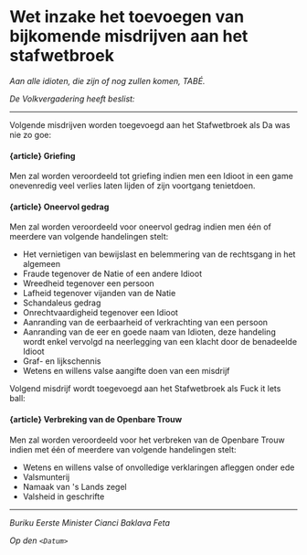 # Wet inzake het toevoegen van bijkomende misdrijven aan het stafwetbroek

_Aan alle idioten, die zijn of nog zullen komen, TABÉ._

_De Volkvergadering heeft beslist:_

--------------------------

Volgende misdrijven worden toegevoegd aan het Stafwetbroek als Da was nie zo goe:

#### {article} Griefing
Men zal worden veroordeeld tot griefing indien men een Idioot in een game onevenredig veel verlies laten lijden of zijn voortgang tenietdoen.

#### {article} Oneervol gedrag
Men zal worden veroordeeld voor oneervol gedrag indien men één of meerdere van volgende handelingen stelt:

* Het vernietigen van bewijslast en belemmering van de rechtsgang in het algemeen
* Fraude tegenover de Natie of een andere Idioot
* Wreedheid tegenover een persoon
* Lafheid tegenover vijanden van de Natie
* Schandaleus gedrag
* Onrechtvaardigheid tegenover een Idioot
* Aanranding van de eerbaarheid of verkrachting van een persoon
* Aanranding van de eer en goede naam van Idioten, deze handeling wordt enkel vervolgd na neerlegging van een klacht door de benadeelde Idioot
* Graf- en lijkschennis
* Wetens en willens valse aangifte doen van een misdrijf 

Volgend misdrijf wordt toegevoegd aan het Stafwetbroek als Fuck it lets ball:

#### {article} Verbreking van de Openbare Trouw
Men zal worden veroordeeld voor het verbreken van de Openbare Trouw indien met één of meerdere van volgende handelingen stelt:

* Wetens en willens valse of onvolledige verklaringen afleggen onder ede
* Valsmunterij
* Namaak van 's Lands zegel
* Valsheid in geschrifte

--------------------------

_Buriku Eerste Minister Cianci Baklava Feta_

_Op den ``<Datum>``_